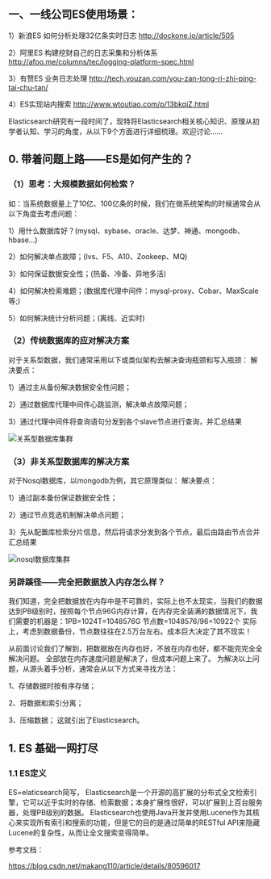 ## 一、一线公司ES使用场景：

1）新浪ES 如何分析处理32亿条实时日志 http://dockone.io/article/505 

2）阿里ES 构建挖财自己的日志采集和分析体系 http://afoo.me/columns/tec/logging-platform-spec.html 

3）有赞ES 业务日志处理 http://tech.youzan.com/you-zan-tong-ri-zhi-ping-tai-chu-tan/ 

4）ES实现站内搜索 http://www.wtoutiao.com/p/13bkqiZ.html

Elasticsearch研究有一段时间了，现特将Elasticsearch相关核心知识、原理从初学者认知、学习的角度，从以下9个方面进行详细梳理。欢迎讨论……

## 0. 带着问题上路——ES是如何产生的？

### （1）思考：大规模数据如何检索？

如：当系统数据量上了10亿、100亿条的时候，我们在做系统架构的时候通常会从以下角度去考虑问题： 

1）用什么数据库好？(mysql、sybase、oracle、达梦、神通、mongodb、hbase…) 

2）如何解决单点故障；(lvs、F5、A10、Zookeep、MQ) 

3）如何保证数据安全性；(热备、冷备、异地多活) 

4）如何解决检索难题；(数据库代理中间件：mysql-proxy、Cobar、MaxScale等;) 

5）如何解决统计分析问题；(离线、近实时)

### （2）传统数据库的应对解决方案

对于关系型数据，我们通常采用以下或类似架构去解决查询瓶颈和写入瓶颈： 
解决要点：

1）通过主从备份解决数据安全性问题； 

2）通过数据库代理中间件心跳监测，解决单点故障问题； 

3）通过代理中间件将查询语句分发到各个slave节点进行查询，并汇总结果 

  ![关系型数据库集群](https://github.com/Lancger/opslinux/blob/master/images/关系型db.png)


### （3）非关系型数据库的解决方案

对于Nosql数据库，以mongodb为例，其它原理类似： 
解决要点： 

1）通过副本备份保证数据安全性； 

2）通过节点竞选机制解决单点问题； 

3）先从配置库检索分片信息，然后将请求分发到各个节点，最后由路由节点合并汇总结果

  ![nosql数据库集群](https://github.com/Lancger/opslinux/blob/master/images/nosql.png)

### 另辟蹊径——完全把数据放入内存怎么样？

我们知道，完全把数据放在内存中是不可靠的，实际上也不太现实，当我们的数据达到PB级别时，按照每个节点96G内存计算，在内存完全装满的数据情况下，我们需要的机器是：1PB=1024T=1048576G 
节点数=1048576/96=10922个 
实际上，考虑到数据备份，节点数往往在2.5万台左右。成本巨大决定了其不现实！

从前面讨论我们了解到，把数据放在内存也好，不放在内存也好，都不能完完全全解决问题。 
全部放在内存速度问题是解决了，但成本问题上来了。 
为解决以上问题，从源头着手分析，通常会从以下方式来寻找方法： 

1、存储数据时按有序存储； 

2、将数据和索引分离； 

3、压缩数据； 
这就引出了Elasticsearch。

## 1. ES 基础一网打尽

### 1.1 ES定义

ES=elaticsearch简写， Elasticsearch是一个开源的高扩展的分布式全文检索引擎，它可以近乎实时的存储、检索数据；本身扩展性很好，可以扩展到上百台服务器，处理PB级别的数据。 
Elasticsearch也使用Java开发并使用Lucene作为其核心来实现所有索引和搜索的功能，但是它的目的是通过简单的RESTful API来隐藏Lucene的复杂性，从而让全文搜索变得简单。






参考文档：

https://blog.csdn.net/makang110/article/details/80596017
